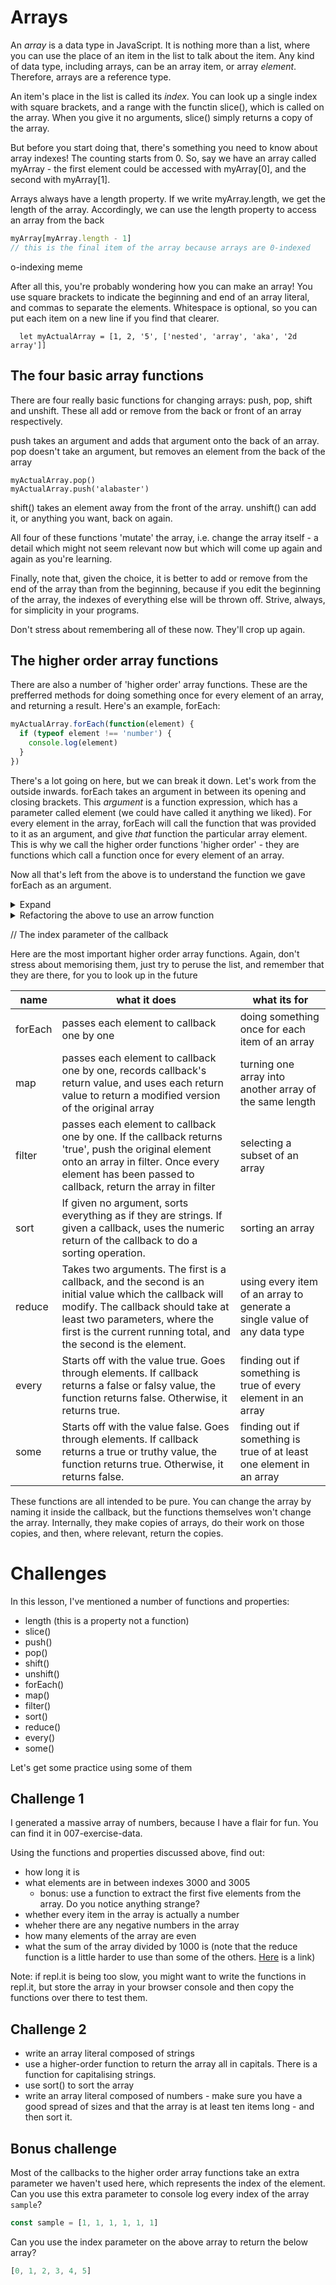 # Arrays
An _array_ is a data type in JavaScript. It is nothing more than a list, where you can use the place of an item in the list to talk about the item. Any kind of data type, including arrays, can be an array item, or array _element_. Therefore, arrays are a reference type.

An item's place in the list is called its _index_. You can look up a single index with square brackets, and a range with the functin slice(), which is called on the array. When you give it no arguments, slice() simply returns a copy of the array.

But before you start doing that, there's something you need to know about array indexes! The counting starts from 0. So, say we have an array called myArray - the first element could be accessed with myArray[0], and the second with myArray[1].

Arrays always have a length property. If we write myArray.length, we get the length of the array. Accordingly, we can use the length property to access an array from the back

```javascript
myArray[myArray.length - 1]
// this is the final item of the array because arrays are 0-indexed
```

o-indexing meme

After all this, you're probably wondering how you can make an array! You use square brackets to indicate the beginning and end of an array literal, and commas to separate the elements. Whitespace is optional, so you can put each item on a new line if you find that clearer.

```
  let myActualArray = [1, 2, '5', ['nested', 'array', 'aka', '2d array']]
```

## The four basic array functions
There are four really basic functions for changing arrays: push, pop, shift and unshift. These all add or remove from the back or front of an array respectively.

push takes an argument and adds that argument onto the back of an array. pop doesn't take an argument, but removes an element from the back of the array

```
myActualArray.pop()
myActualArray.push('alabaster')
```

shift() takes an element away from the front of the array. unshift() can add it, or anything you want, back on again.

All four of these functions 'mutate' the array, i.e. change the array itself - a detail which might not seem relevant now but which will come up again and again as you're learning.

Finally, note that, given the choice, it is better to add or remove from the end of the array than from the beginning, because if you edit the beginning of the array, the indexes of everything else will be thrown off. Strive, always, for simplicity in your programs.

Don't stress about remembering all of these now. They'll crop up again.

## The higher order array functions
There are also a number of 'higher order' array functions. These are the prefferred methods for doing something once for every element of an array, and returning a result. Here's an example, forEach:

```javascript
myActualArray.forEach(function(element) {
  if (typeof element !== 'number') {
    console.log(element)
  }
})
```
There's a lot going on here, but we can break it down. Let's work from the outside inwards. forEach takes an argument in between its opening and closing brackets. This _argument_ is a function expression, which has a parameter called element (we could have called it anything we liked). For every element in the array, forEach will call the function that was provided to it as an argument, and give _that_ function the particular array element. This is why we call the higher order functions 'higher order' - they are functions which call a function once for every element of an array.

Now all that's left from the above is to understand the function we gave forEach as an argument.
<details>
<summary>Expand</summary>
 It uses three new things:

- an if-statement
- the typeof keyword
- !==

An if-statement does what you would expect. The syntax is ```if () {}```. You put the criterion inside brackets, and if it evaluates to true, the part inside curly braces evaluates. The part inside curly brackets is called a __block__.

The typeof keyword also does what you'd expect: it tests for data types, and returns a string. However, there are a few gotchas that you'll encounter as you progress. try

```javascript
typeof myActualArray
typeof push
```

Not what you'd expect right?

Finally, we have !==. This is the opposite of ===. It means 'does not equal'
</details>

<details><summary>Refactoring the above to use an arrow function</summary>
Note that we could have done the same thing as above with an _arrow function_, and that's normally how you'll see the higher order functions:

```javascript
myActualArray.forEach((element) => {
  if (typeof element !== 'number') {
    console.log(element)
  }
})
```
</details>

// The index parameter of the callback

Here are the most important higher order array functions. Again, don't stress about memorising them, just try to peruse the list, and remember that they are there, for you to look up in the future

|name |what it does | what its for |
|-----|--------------|------|
|forEach|passes each element to callback one by one|doing something once for each item of an array|
|map|passes each element to callback one by one, records callback's return value, and uses each return value to return a modified version of the original array|turning one array into another array of the same length|
|filter|passes each element to callback one by one. If the callback returns 'true', push the original element onto an array in filter. Once every element has been passed to callback, return the array in filter|selecting a subset of an array|
|sort|If given no argument, sorts everything as if they are strings. If given a callback, uses the numeric return of the callback to do a sorting operation.|sorting an array|
|reduce|Takes two arguments. The first is a callback, and the second is an initial value which the callback will modify. The callback should take at least two parameters, where the first is the current running total, and the second is the element.|using every item of an array to generate a single value of any data type|
|every|Starts off with the value true. Goes through elements. If callback returns a false or falsy value, the function returns false. Otherwise, it returns true.|finding out if something is true of every element in an array|
|some|Starts off with the value false. Goes through elements. If callback returns a true or truthy value, the function returns true. Otherwise, it returns false. |finding out if something is true of at least one element in an array|

These functions are all intended to be pure. You can change the array by naming it inside the callback, but the functions themselves won't change the array. Internally, they make copies of arrays, do their work on those copies, and then, where relevant, return the copies.

# Challenges
In this lesson, I've mentioned a number of functions and properties:

- length (this is a property not a function)
- slice()
- push()
- pop()
- shift()
- unshift()
- forEach()
- map()
- filter()
- sort()
- reduce()
- every()
- some()

Let's get some practice using some of them

## Challenge 1

I generated a massive array of numbers, because I have a flair for fun. You can find it in 007-exercise-data.

Using the functions and properties discussed above, find out:
- how long it is
- what elements are in between indexes 3000 and 3005
  - bonus: use a function to extract the first five elements from the array. Do you notice anything strange?
- whether every item in the array is actually a number
- wheher there are any negative numbers in the array
- how many elements of the array are even
- what the sum of the array divided by 1000 is (note that the reduce function is a little harder to use than some of the others. [Here](https://www.w3schools.com/jsref/jsref_reduce.asp) is a link)

Note: if repl.it is being too slow, you might want to write the functions in repl.it, but store the array in your browser console and then copy the functions over there to test them.

## Challenge 2

- write an array literal composed of strings
- use a higher-order function to return the array all in capitals. There is a function for capitalising strings.
- use sort() to sort the array
- write an array literal composed of numbers - make sure you have a good spread of sizes and that the array is at least ten items long - and then sort it.

## Bonus challenge

Most of the callbacks to the higher order array functions take an extra parameter we haven't used here, which represents the index of the element. Can you use this extra parameter to console log every index of the array ```sample```?

```javascript
const sample = [1, 1, 1, 1, 1, 1]
```

Can you use the index parameter on the above array to return the below array?

```javascript
[0, 1, 2, 3, 4, 5]
```